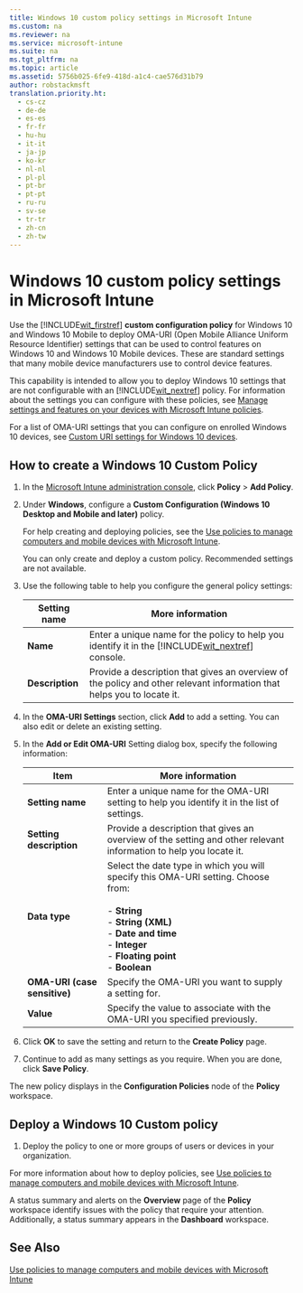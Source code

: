 ```yaml
---
title: Windows 10 custom policy settings in Microsoft Intune
ms.custom: na
ms.reviewer: na
ms.service: microsoft-intune
ms.suite: na
ms.tgt_pltfrm: na
ms.topic: article
ms.assetid: 5756b025-6fe9-418d-a1c4-cae576d31b79
author: robstackmsft
translation.priority.ht: 
  - cs-cz
  - de-de
  - es-es
  - fr-fr
  - hu-hu
  - it-it
  - ja-jp
  - ko-kr
  - nl-nl
  - pl-pl
  - pt-br
  - pt-pt
  - ru-ru
  - sv-se
  - tr-tr
  - zh-cn
  - zh-tw
---
```

# Windows 10 custom policy settings in Microsoft Intune
Use the [!INCLUDE[wit_firstref](../Token/wit_firstref_md.md)] **custom configuration policy** for Windows 10 and Windows 10 Mobile to deploy OMA-URI (Open Mobile Alliance Uniform Resource Identifier) settings that can be used to control features on Windows 10 and Windows 10 Mobile devices. These are standard settings that many mobile device manufacturers use to control device features.

This capability is intended to allow you to deploy Windows 10 settings that are not configurable with an [!INCLUDE[wit_nextref](../Token/wit_nextref_md.md)] policy. For information about the settings you can configure with these policies, see [Manage settings and features on your devices with Microsoft Intune policies](../Topic/Manage-settings-and-features-on-your-devices-with-Microsoft-Intune-policies.md).

For a list of OMA-URI settings that you can configure on enrolled Windows 10 devices, see [Custom URI settings for Windows 10 devices](../Topic/Custom-URI-settings-for-Windows-10-devices.md).

## How to create a Windows 10 Custom Policy

1.  In the [Microsoft Intune administration console](https://manage.microsoft.com), click **Policy** &gt; **Add Policy**.

2.  Under **Windows**, configure a **Custom Configuration (Windows 10 Desktop and Mobile and later)** policy.

    For help creating and deploying policies, see the [Use policies to manage computers and mobile devices with Microsoft Intune](../Topic/Use-policies-to-manage-computers-and-mobile-devices-with-Microsoft-Intune.md).

    You can only create and deploy a custom policy. Recommended settings are not available.

3.  Use the following table to help you configure the general policy settings:

    |Setting name|More information|
    |----------------|--------------------|
    |**Name**|Enter a unique name for the policy to help you identify it in the [!INCLUDE[wit_nextref](../Token/wit_nextref_md.md)] console.|
    |**Description**|Provide a description that gives an overview of the policy and other relevant information that helps you to locate it.|

4.  In the **OMA-URI Settings** section, click **Add** to add a setting. You can also edit or delete an existing setting.

5.  In the **Add or Edit OMA-URI** Setting dialog box, specify the following information:

    |Item|More information|
    |--------|--------------------|
    |**Setting name**|Enter a unique name for the OMA-URI setting to help you identify it in the list of settings.|
    |**Setting description**|Provide a description that gives an overview of the setting and other relevant information to help you locate it.|
    |**Data type**|Select the date type in which you will specify this OMA-URI setting. Choose from:<br /><br />-   **String**<br />-   **String (XML)**<br />-   **Date and time**<br />-   **Integer**<br />-   **Floating point**<br />-   **Boolean**|
    |**OMA-URI (case sensitive)**|Specify the OMA-URI you want to supply a setting for.|
    |**Value**|Specify the value to associate with the OMA-URI you specified previously.|

6.  Click **OK** to save the setting and return to the **Create Policy** page.

7.  Continue to add as many settings as you require. When you are done, click **Save Policy**.

The new policy displays in the **Configuration Policies** node of the **Policy** workspace.

## Deploy a Windows 10 Custom policy

1.  Deploy the policy to one or more groups of users or devices in your organization.

For more information about how to deploy policies, see [Use policies to manage computers and mobile devices with Microsoft Intune](../Topic/Use-policies-to-manage-computers-and-mobile-devices-with-Microsoft-Intune.md).

A status summary and alerts on the **Overview** page of the **Policy** workspace identify issues with the policy that require your attention. Additionally, a status summary appears in the **Dashboard** workspace.

## See Also
[Use policies to manage computers and mobile devices with Microsoft Intune](../Topic/Use-policies-to-manage-computers-and-mobile-devices-with-Microsoft-Intune.md)

